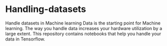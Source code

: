 # Handling-datasets
Handle datasets in Machine learning
Data is the starting point for Machine learning. The way you handle data increases your hardware utilization by a large extent. This repository contains notebooks that help you handle your data in Tensorflow.
